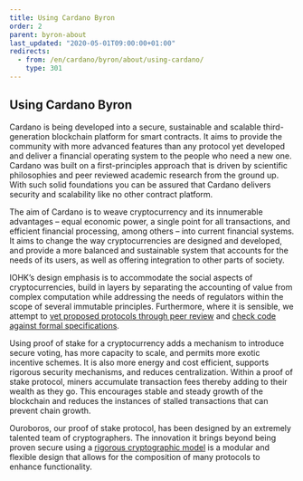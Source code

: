 ```yaml
---
title: Using Cardano Byron
order: 2
parent: byron-about
last_updated: "2020-05-01T09:00:00+01:00"
redirects:
  - from: /en/cardano/byron/about/using-cardano/
    type: 301
---
```

## Using Cardano Byron

Cardano is being developed into a secure, sustainable and scalable third-generation blockchain platform for smart contracts. It aims to provide the community with more advanced features than any protocol yet developed and deliver a financial operating system to the people who need a new one. Cardano was built on a first-principles approach that is driven by scientific philosophies and peer reviewed academic research from the ground up. With such solid foundations you can be assured that Cardano delivers security and scalability like no other contract platform.

The aim of Cardano is to weave cryptocurrency and its innumerable advantages – equal economic power, a single point for all transactions, and efficient financial processing, among others – into current financial systems. It aims to change the way cryptocurrencies are designed and developed, and provide a more balanced and sustainable system that accounts for the needs of its users, as well as offering integration to other parts of society.

IOHK’s design emphasis is to accommodate the social aspects of cryptocurrencies, build in layers by separating the accounting of value from complex computation while addressing the needs of regulators within the scope of several immutable principles. Furthermore, where it is sensible, we attempt to [vet proposed protocols through peer review](https://iohk.io/blog/proof-of-stake-protocol-ouroboros-at-crypto-17/) and [check code against formal specifications](https://iohk.io/blog/cryptocurrencies-need-a-safeguard-to-prevent-another-DAO-disaster/).

Using proof of stake for a cryptocurrency adds a mechanism to introduce secure voting, has more capacity to scale, and permits more exotic incentive schemes. It is also more energy and cost efficient, supports rigorous security mechanisms, and reduces centralization. Within a proof of stake protocol, miners accumulate transaction fees thereby adding to their wealth as they go. This encourages stable and steady growth of the blockchain and reduces the instances of stalled transactions that can prevent chain growth.

Ouroboros, our proof of stake protocol, has been designed by an extremely talented team of cryptographers. The innovation it brings beyond being proven secure using a [rigorous cryptographic model](https://eprint.iacr.org/2014/765.pdf) is a modular and flexible design that allows for the composition of many protocols to enhance functionality. 
